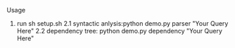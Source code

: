 Usage

1. run sh setup.sh
2.1 syntactic anlysis:python demo.py parser "Your Query Here"
2.2 dependency tree: python demo.py dependency "Your Query Here"
